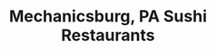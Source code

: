 ---
layout: city
title: Mechanicsburg, PA Sushi Restaurants
permalink: /pennsylvania/mechanicsburg/
stateAbbr: PA
stateName: Pennsylvania
cityName: Mechanicsburg
---